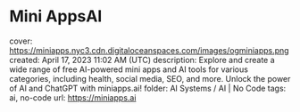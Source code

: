# Mini AppsAI

cover: https://miniapps.nyc3.cdn.digitaloceanspaces.com/images/ogminiapps.png
created: April 17, 2023 11:02 AM (UTC)
description: Explore and create a wide range of free AI-powered mini apps and AI tools for various categories, including health, social media, SEO, and more. Unlock the power of AI and ChatGPT with miniapps.ai!
folder: AI Systems / AI | No Code
tags: ai, no-code
url: https://miniapps.ai